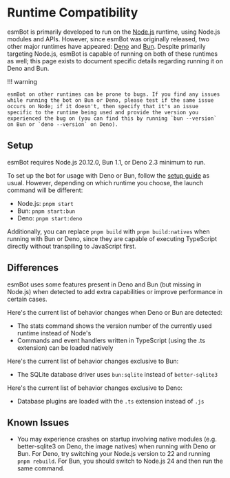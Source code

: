 # Runtime Compatibility

esmBot is primarily developed to run on the [Node.js](https://nodejs.org) runtime, using Node.js modules and APIs. However, since esmBot was originally released, two other major runtimes have appeared: [Deno](https://deno.com) and [Bun](https://bun.sh). Despite primarily targeting Node.js, esmBot is capable of running on both of these runtimes as well; this page exists to document specific details regarding running it on Deno and Bun.

!!! warning

    esmBot on other runtimes can be prone to bugs. If you find any issues while running the bot on Bun or Deno, please test if the same issue occurs on Node; if it doesn't, then specify that it's an issue specific to the runtime being used and provide the version you experienced the bug on (you can find this by running `bun --version` on Bun or `deno --version` on Deno).

## Setup

esmBot requires Node.js 20.12.0, Bun 1.1, or Deno 2.3 minimum to run.

To set up the bot for usage with Deno or Bun, follow the [setup guide](https://docs.esmbot.net/setup) as usual. However, depending on which runtime you choose, the launch command will be different:

- Node.js: `pnpm start`
- Bun: `pnpm start:bun`
- Deno: `pnpm start:deno`

Additionally, you can replace `pnpm build` with `pnpm build:natives` when running with Bun or Deno, since they are capable of executing TypeScript directly without transpiling to JavaScript first.

## Differences

esmBot uses some features present in Deno and Bun (but missing in Node.js) when detected to add extra capabilities or improve performance in certain cases.

Here's the current list of behavior changes when Deno or Bun are detected:

- The stats command shows the version number of the currently used runtime instead of Node's
- Commands and event handlers written in TypeScript (using the .ts extension) can be loaded natively

Here's the current list of behavior changes exclusive to Bun:

- The SQLite database driver uses `bun:sqlite` instead of `better-sqlite3`

Here's the current list of behavior changes exclusive to Deno:

- Database plugins are loaded with the `.ts` extension instead of `.js`

## Known Issues

- You may experience crashes on startup involving native modules (e.g. better-sqlite3 on Deno, the image natives) when running with Deno or Bun. For Deno, try switching your Node.js version to 22 and running `pnpm rebuild`. For Bun, you should switch to Node.js 24 and then run the same command.
